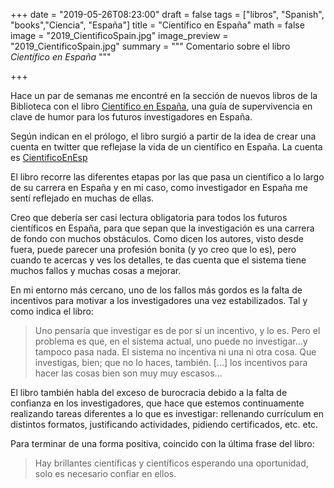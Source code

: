+++
date = "2019-05-26T08:23:00"
draft = false
tags = ["libros", "Spanish", "books","Ciencia", "España"]
title = "Científico en España"
math = false
image = "2019_CientificoSpain.jpg"
image_preview = "2019_CientificoSpain.jpg"
summary = """
Comentario sobre el libro *Científico en España*
"""

+++

Hace un par de semanas me encontré en la sección de nuevos libros de la Biblioteca
con el libro 
 [Científico en España](https://www.amazon.es/Guía-supervivencia-Científico-en-España/dp/8403519273), 
una guía de supervivencia en clave de humor para los futuros investigadores en España. 

Según indican en el prólogo, el libro surgió a partir de la idea de crear una cuenta en twitter que 
reflejase la vida de un científico en España. La cuenta es [CientificoEnEsp](https://twitter.com/CientificoenEsp)

El libro recorre las diferentes etapas por las que pasa un científico a lo largo de su carrera en España y 
en mi caso, como investigador en España me sentí reflejado en muchas de ellas. 

Creo que debería ser casi lectura obligatoria para todos los futuros científicos en España, 
 para que sepan que la investigación es una carrera de fondo con muchos obstáculos. 
 Como dicen los autores, visto desde fuera, puede parecer una profesión bonita (y yo creo que lo es), 
 pero cuando te acercas y ves los detalles, te das cuenta que el sistema tiene muchos fallos y 
 muchas cosas a mejorar.
 
En mi entorno más cercano, uno de los fallos más gordos es la falta de incentivos para motivar a 
los investigadores una vez estabilizados. Tal y como indica el libro:

> Uno pensaría que investigar es de por sí un incentivo, y lo es. Pero el problema es que, 
en el sistema actual, uno puede no investigar...y tampoco pasa nada. 
El sistema no incentiva ni una ni otra cosa. Que investigas, bien; que no lo haces, también. [...]
los incentivos para hacer las cosas bien son muy muy escasos...

El libro también habla del exceso de burocracia debido a la falta de confianza en los investigadores, 
que hace que estemos continuamente realizando tareas diferentes a lo que es investigar: 
 rellenando currículum en distintos formatos, justificando actividades, pidiendo certificados, etc. etc.

Para terminar de una forma positiva, coincido con la última frase del libro:

> Hay brillantes científicas y científicos esperando una oportunidad, solo es necesario confiar en ellos.